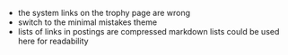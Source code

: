 - the system links on the trophy page are wrong
- switch to the minimal mistakes theme
- lists of links in postings are compressed 
  markdown lists could be used here for readability
